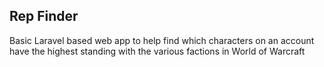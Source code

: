 
## Rep Finder

Basic Laravel based web app to help find which characters on an account have 
the highest standing with the various factions in World of Warcraft
